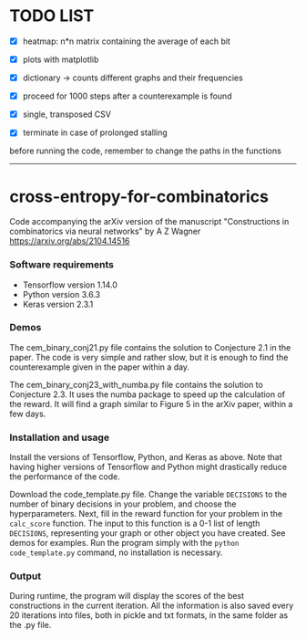 # TODO LIST

- [X]  heatmap: n*n matrix containing the average of each bit
- [X] plots with matplotlib
- [X] dictionary → counts different graphs and their frequencies
- [X] proceed for 1000 steps after a counterexample is found
- [X] single, transposed CSV
- [X] terminate in case of prolonged stalling

      
before running the code, remember to change the paths in the functions

---


# cross-entropy-for-combinatorics
Code accompanying the arXiv version of the manuscript "Constructions in combinatorics via neural networks" by A Z Wagner
https://arxiv.org/abs/2104.14516


### Software requirements

- Tensorflow version 1.14.0
- Python version 3.6.3
- Keras version 2.3.1

### Demos

The cem_binary_conj21.py file contains the solution to Conjecture 2.1 in the paper. The code is very simple and rather slow, but it is enough to find the counterexample given in the paper within a day.

The cem_binary_conj23_with_numba.py file contains the solution to Conjecture 2.3. It uses the numba package to speed up the calculation of the reward. It will find a graph similar to Figure 5 in the arXiv paper, within a few days.

### Installation and usage

Install the versions of Tensorflow, Python, and Keras as above. Note that having higher versions of Tensorflow and Python might drastically reduce the performance of the code.

Download the code_template.py file. Change the variable `DECISIONS` to the number of binary decisions in your problem, and choose the hyperparameters. Next, fill in the reward function for your problem in the `calc_score` function. The input to this function is a 0-1 list of length `DECISIONS`, representing your graph or other object you have created. See demos for examples. Run the program simply with the `python code_template.py` command, no installation is necessary.

### Output

During runtime, the program will display the scores of the best constructions in the current iteration. All the information is also saved every 20 iterations into files, both in pickle and txt formats, in the same folder as the .py file.




